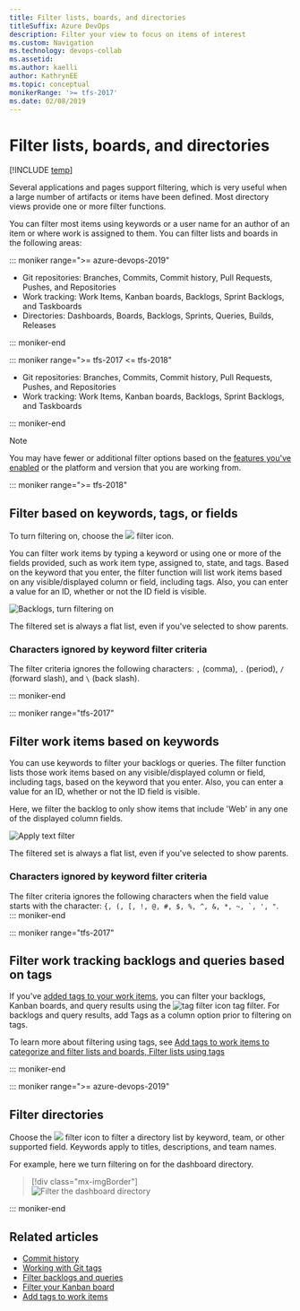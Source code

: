 ```yaml
---
title: Filter lists, boards, and directories
titleSuffix: Azure DevOps 
description: Filter your view to focus on items of interest 
ms.custom: Navigation
ms.technology: devops-collab
ms.assetid: 
ms.author: kaelli
author: KathrynEE
ms.topic: conceptual
monikerRange: '>= tfs-2017'
ms.date: 02/08/2019
---
```


# Filter lists, boards, and directories

[!INCLUDE [temp](../../includes/version-tfs-2017-through-vsts.md)]

Several applications and pages support filtering, which is very useful when a large number of artifacts or items have been defined. Most directory views provide one or more filter functions.

You can filter most items using keywords or a user name for an author of an item or where work is assigned to them. You can filter lists and boards in the following areas:

::: moniker range=">= azure-devops-2019"

- Git repositories: Branches, Commits, Commit history, Pull Requests, Pushes, and Repositories
- Work tracking: Work Items, Kanban boards, Backlogs, Sprint Backlogs, and Taskboards
- Directories: Dashboards, Boards, Backlogs, Sprints, Queries, Builds, Releases

::: moniker-end

::: moniker range=">= tfs-2017 <= tfs-2018"

- Git repositories: Branches, Commits, Commit history, Pull Requests, Pushes, and Repositories
- Work tracking: Work Items, Kanban boards, Backlogs, Sprint Backlogs, and Taskboards

::: moniker-end

> [!NOTE]  
> You may have fewer or additional filter options based on the [features you've enabled](preview-features.md) or the platform and version that you are working from.

<a id="filter"></a>

::: moniker range=">= tfs-2018"

## Filter based on keywords, tags, or fields

To turn filtering on, choose the ![ ](../../media/icons/filter-icon.png) filter icon.

You can filter work items by typing a keyword or using one or more of the fields provided, such as work item type, assigned to, state, and tags. Based on the keyword that you enter, the filter function will list work items based on any visible/displayed column or field, including tags. Also, you can enter a value for an ID, whether or not the ID field is visible.

![Backlogs, turn filtering on](../../boards/backlogs/media/filter-backlogs-options.png)

The filtered set is always a flat list, even if you've selected to show parents.

### Characters ignored by keyword filter criteria

The filter criteria ignores the following characters: `,` (comma), `.` (period), `/` (forward slash), and `\` (back slash).

::: moniker-end

::: moniker range="tfs-2017"

## Filter work items based on keywords

You can use keywords to filter your backlogs or queries. The filter function lists those work items based on any visible/displayed column or field, including tags, based on the keyword that you enter. Also, you can enter a value for an ID, whether or not the ID field is visible.

Here, we filter the backlog to only show items that include 'Web' in any one of the displayed column fields.

![Apply text filter](../../boards/backlogs/media/cyb-filter-backlog.png)

The filtered set is always a flat list, even if you've selected to show parents.

### Characters ignored by keyword filter criteria

The filter criteria ignores the following characters when the field value starts with the character: `` {, (, [, !, @, #, $, %, ^, &, *, ~, `, ', " ``.  
::: moniker-end

::: moniker range="tfs-2017"

## Filter work tracking backlogs and queries based on tags

If you've [added tags to your work items](../../boards/queries/add-tags-to-work-items.md), you can filter your backlogs, Kanban boards, and query results using the ![tag filter icon](../../boards/media/icons/tag_filter_icon.png) tag filter. For backlogs and query results, add Tags as a column option prior to filtering on tags.

To learn more about filtering using tags, see [Add tags to work items to categorize and filter lists and boards, Filter lists using tags](../../boards/queries/add-tags-to-work-items.md#filter)

::: moniker-end

::: moniker range=">= azure-devops-2019"

## Filter directories

Choose the ![ ](../../media/icons/filter-icon.png) filter icon to filter a directory list by keyword, team, or other supported field. Keywords apply to titles, descriptions, and team names.

For example, here we turn filtering on for the dashboard directory.

> [!div class="mx-imgBorder"]  
> ![Filter the dashboard directory](../../report/dashboards/media/dashboards/filter-directory.png)

::: moniker-end

## Related articles

- [Commit history](../../repos/git/commit-history.md)
- [Working with Git tags](../../repos/git/git-tags.md)
- [Filter backlogs and queries](../../boards/backlogs/filter-backlogs.md)
- [Filter your Kanban board](../../boards/boards/filter-kanban-board.md)
- [Add tags to work items](../../boards/queries/add-tags-to-work-items.md)

